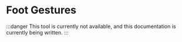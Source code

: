 ﻿---
sidebar_position: 1
---

# Foot Gestures

:::danger
This tool is currently not available, and this documentation is currently being written.
:::
